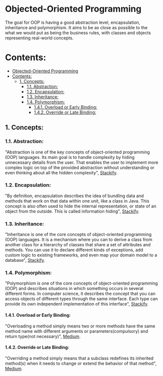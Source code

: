 # Objected-Oriented Programming

The goal for OOP is having a good abstraction level, encapsulation, inheritance and polymorphism. It aims to be as close as possible to the what we would put as being the business rules, with classes and objects representing real-world concepts.

# Contents:

- [Objected-Oriented Programming](#objected-oriented-programming)
- [Contents:](#contents)
  - [1. Concepts:](#1-concepts)
    - [1.1. Abstraction:](#11-abstraction)
    - [1.2. Encapsulation:](#12-encapsulation)
    - [1.3. Inheritance:](#13-inheritance)
    - [1.4. Polymorphism:](#14-polymorphism)
      - [1.4.1. Overload or Early Binding:](#141-overload-or-early-binding)
      - [1.4.2. Override or Late Binding:](#142-override-or-late-binding)

## 1. Concepts:

### 1.1. Abstraction:

"Abstraction is one of the key concepts of object-oriented programming (OOP) languages. Its main goal is to handle complexity by hiding unnecessary details from the user. That enables the user to implement more complex logic on top of the provided abstraction without understanding or even thinking about all the hidden complexity", [Stackify](https://stackify.com/oop-concept-abstraction/).

### 1.2. Encapsulation:

"By definition, encapsulation describes the idea of bundling data and methods that work on that data within one unit, like a class in Java. This concept is also often used to hide the internal representation, or state of an object from the outside. This is called information hiding", [Stackify](https://stackify.com/oop-concept-for-beginners-what-is-encapsulation/).

### 1.3. Inheritance:

"Inheritance is one of the core concepts of object-oriented programming (OOP) languages. It is a mechanism where you can to derive a class from another class for a hierarchy of classes that share a set of attributes and methods. You can use it to declare different kinds of exceptions, add custom logic to existing frameworks, and even map your domain model to a database", [Stackify](https://stackify.com/oop-concept-inheritance/).

### 1.4. Polymorphism:

"Polymorphism is one of the core concepts of object-oriented programming (OOP) and describes situations in which something occurs in several different forms. In computer science, it describes the concept that you can access objects of different types through the same interface. Each type can provide its own independent implementation of this interface", [Stackify](https://stackify.com/oop-concept-inheritance/).

#### 1.4.1. Overload or Early Binding:

"Overloading a method simply means two or more methods have the same method name with different arguments or parameters(compulsory) and return type(not necessary)", [Medium](https://medium.com/@atandaoluchiaminat/overload-vs-override-in-object-oriented-programming-oop-a38ca0ccaf40).

#### 1.4.2. Override or Late Binding:

"Overriding a method simply means that a subclass redefines its inherited method(s) when it needs to change or extend the behavior of that method", [Medium](https://medium.com/@atandaoluchiaminat/overload-vs-override-in-object-oriented-programming-oop-a38ca0ccaf40).